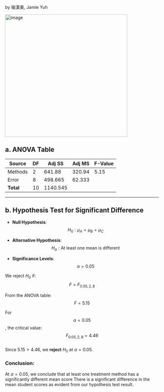 by 喻潔美, Jamie Yuh

<img width="400" alt="image" src="https://github.com/user-attachments/assets/d8c158b4-658b-463c-8c07-a39d448f2a83" />

## **a. ANOVA Table**  

| Source   | DF  | Adj SS  | Adj MS  | F-Value |
|----------|---- |--------|--------|---------|
| Methods  | 2   | 641.88  | 320.94  | 5.15   |
| Error    | 8   | 498.665 | 62.333  |         |
| **Total**  | 10  | 1140.545 |        |         |

---

## **b. Hypothesis Test for Significant Difference**  

- **Null Hypothesis**:  
  $$H_0: \mu_A = \mu_B = \mu_C$$  
- **Alternative Hypothesis**:  
  $$H_a: \text{At least one mean is different}$$  

- **Significance Levels**:  
  $$\alpha = 0.05$$  

We reject $H_0$ if: $$F > F_{0.05,2,8}$$  

From the ANOVA table:  
$$F = 5.15$$  

For $$\alpha = 0.05$$, the critical value:  
$$F_{0.05,2,8} = 4.46$$  
Since $5.15 > 4.46$, we **reject** $H_0$ at $\alpha = 0.05$.  

  

### **Conclusion:**  
At $\alpha = 0.05$, we conclude that at least one treatment method has a significantly different mean score
There is a significant difference in the mean student scores as evident from our hypothesis test result.
